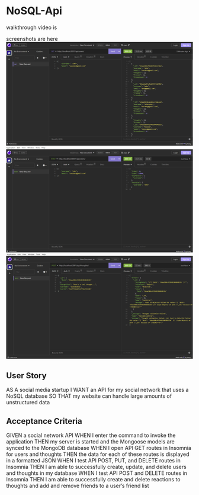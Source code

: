# NoSQL-Api
walkthrough video is

screenshots are here
![GET users](images/userroutes.jpg)
![POST users](images/postuserroutes.jpg)
![POST thoughts](<images/thoughts post route.jpg>)

## User Story
AS A social media startup
I WANT an API for my social network that uses a NoSQL database
SO THAT my website can handle large amounts of unstructured data

## Acceptance Criteria 
GIVEN a social network API
WHEN I enter the command to invoke the application
THEN my server is started and the Mongoose models are synced to the MongoDB database
WHEN I open API GET routes in Insomnia for users and thoughts
THEN the data for each of these routes is displayed in a formatted JSON
WHEN I test API POST, PUT, and DELETE routes in Insomnia
THEN I am able to successfully create, update, and delete users and thoughts in my database
WHEN I test API POST and DELETE routes in Insomnia
THEN I am able to successfully create and delete reactions to thoughts and add and remove friends to a user’s friend list